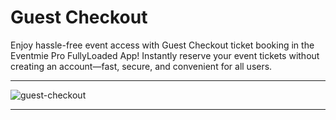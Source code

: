 # Guest Checkout

Enjoy hassle-free event access with Guest Checkout ticket booking in the Eventmie Pro FullyLoaded App! Instantly reserve your event tickets without creating an account—fast, secure, and convenient for all users.


---

![guest-checkout](/images/v3/App-guest-checkout-image-4.webp "guest-checkout")

---